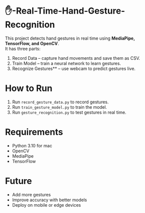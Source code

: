 # ✋-Real-Time-Hand-Gesture-Recognition

This project detects hand gestures in real time using **MediaPipe, TensorFlow, and OpenCV**.  
It has three parts:  
1. Record Data – capture hand movements and save them as CSV.  
2. Train Model – train a neural network to learn gestures.  
3. Recognize Gestures** – use webcam to predict gestures live.

# How to Run
1. Run `record_gesture_data.py` to record gestures.  
2. Run `train_gesture_model.py` to train the model.  
3. Run `gesture_recognition.py` to test gestures in real time.  

# Requirements
- Python 3.10 for mac  
- OpenCV  
- MediaPipe  
- TensorFlow  

# Future
- Add more gestures  
- Improve accuracy with better models  
- Deploy on mobile or edge devices  

